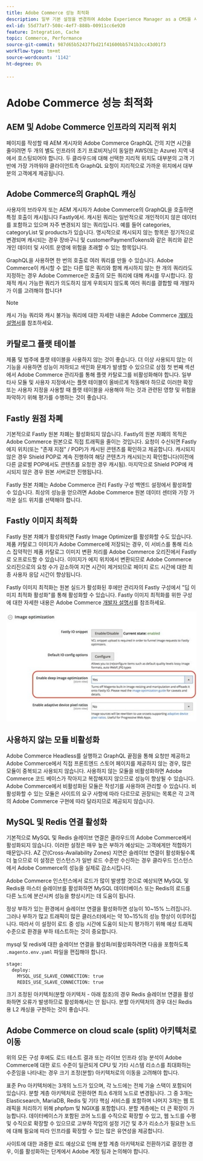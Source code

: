 ```yaml
---
title: Adobe Commerce 성능 최적화
description: 일부 기본 설정을 변경하여 Adobe Experience Manager as a CMS을 사용하도록 Adobe Commerce 프로젝트를 준비합니다.
exl-id: 55d77af7-508c-4ef7-888b-00911cc6e920
feature: Integration, Cache
topic: Commerce, Performance
source-git-commit: 987d65b52437fbd21f41600bb5741b3cc43d01f3
workflow-type: tm+mt
source-wordcount: '1142'
ht-degree: 0%

---
```


# Adobe Commerce 성능 최적화

## AEM 및 Adobe Commerce 인프라의 지리적 위치

페이지를 작성할 때 AEM 게시자와 Adobe Commerce GraphQL 간의 지연 시간을 줄이려면 두 개의 별도 인프라의 초기 프로비저닝이 동일한 AWS(또는 Azure) 지역 내에서 호스팅되어야 합니다. 두 클라우드에 대해 선택한 지리적 위치도 대부분의 고객 기반에 가장 가까워야 클라이언트측 GraphQL 요청이 지리적으로 가까운 위치에서 대부분의 고객에게 제공됩니다.

## Adobe Commerce의 GraphQL 캐싱

사용자의 브라우저 또는 AEM 게시자가 Adobe Commerce의 GraphQL을 호출하면 특정 호출이 캐시됩니다
Fastly에서. 캐시된 쿼리는 일반적으로 개인적이지 않은 데이터를 포함하고 있으며 자주 변경되지 않는 쿼리입니다. 예를 들어 categories, categoryList 및 products가 있습니다. 명시적으로 캐시되지 않는 항목은 정기적으로 변경되며 캐시되는 경우 장바구니 및 customerPaymentTokens와 같은 쿼리와 같은 개인 데이터 및 사이트 운영에 위험을 초래할 수 있는 항목입니다.

GraphQL을 사용하면 한 번의 호출로 여러 쿼리를 만들 수 있습니다. Adobe Commerce이 캐시할 수 없는 다른 많은 쿼리와 함께 캐시하지 않는 한 개의 쿼리라도 지정하는 경우 Adobe Commerce은 호출의 모든 쿼리에 대해 캐시를 무시합니다. 잠재적 캐시 가능한 쿼리가 의도하지 않게 우회되지 않도록 여러 쿼리를 결합할 때 개발자가 이를 고려해야 합니다‡

>[!NOTE]
>
> 캐시 가능 쿼리와 캐시 불가능 쿼리에 대한 자세한 내용은 Adobe Commerce [개발자 설명서](https://developer.adobe.com/commerce/webapi/graphql/caching.html)를 참조하세요.

## 카탈로그 플랫 테이블

제품 및 범주에 플랫 테이블을 사용하지 않는 것이 좋습니다. 더 이상 사용되지 않는 이 기능을 사용하면 성능이 저하되고 색인화 문제가 발생할 수 있으므로 상점 첫 번째 섹션에서 Adobe Commerce 관리자를 통해 플랫 카탈로그를 비활성화해야 합니다. 일부 타사 모듈 및 사용자 지정에서는 플랫 테이블이 올바르게 작동해야 하므로 이러한 확장 또는 사용자 지정을 사용할 때 플랫 테이블을 사용해야 하는 것과 관련된 영향 및 위험을 파악하기 위해 평가를 수행하는 것이 좋습니다.

## Fastly 원점 차폐

기본적으로 Fastly 원본 차폐는 활성화되지 않습니다. Fastly의 원본 차폐의 목적은 Adobe Commerce 원본으로 직접 트래픽을 줄이는 것입니다. 요청이 수신되면 Fastly 에지 위치(또는 &quot;존재 지점&quot; / POP)가 캐시된 콘텐츠를 확인하고 제공합니다. 캐시되지 않은 경우 Shield POP로 계속 진행하여 해당 콘텐츠가 캐시되는지 확인합니다(이전에 다른 글로벌 POP에서도 콘텐츠를 요청한 경우 캐시됨). 마지막으로 Shield POP에 캐시되지 않은 경우 원본 서버로만 진행됩니다.

Fastly 원본 차폐는 Adobe Commerce 관리 Fastly 구성 백엔드 설정에서 활성화할 수 있습니다. 최상의 성능을 얻으려면 Adobe Commerce 원본 데이터 센터와 가장 가까운 실드 위치를 선택해야 합니다.

## Fastly 이미지 최적화

Fastly 원본 차폐가 활성화되면 Fastly Image Optimizer를 활성화할 수도 있습니다. 제품 카탈로그 이미지가 Adobe Commerce에 저장되는 경우, 이 서비스를 통해 리소스 집약적인 제품 카탈로그 이미지 변환 처리를 Adobe Commerce 오리진에서 Fastly로 오프로드할 수 있습니다. 이미지가 에지 위치에서 변환되므로 Adobe Commerce 오리진으로의 요청 수가 감소하여 지연 시간이 제거되므로 페이지 로드 시간에 대한 최종 사용자 응답 시간이 향상됩니다.

Fastly 이미지 최적화는 원본 실드가 활성화된 후에만 관리자의 Fastly 구성에서 &quot;딥 이미지 최적화 활성화&quot;를 통해 활성화할 수 있습니다. Fastly 이미지 최적화를 위한 구성에 대한 자세한 내용은 Adobe Commerce [개발자 설명서](https://experienceleague.adobe.com/en/docs/commerce-cloud-service/user-guide/cdn/fastly-image-optimization)를 참조하세요.

![Adobe Commerce 관리자의 Fastly 이미지 최적화 설정 스크린샷](../assets/commerce-at-scale/image-optimization.svg)

## 사용하지 않는 모듈 비활성화

Adobe Commerce Headless를 실행하고 GraphQL 끝점을 통해 요청만 제공하고 Adobe Commerce에서 직접 프론트엔드 스토어 페이지를 제공하지 않는 경우, 많은 모듈이 중복되고 사용되지 않습니다. 사용하지 않는 모듈을 비활성화하면 Adobe Commerce 코드 베이스가 작아지고 복잡해지지 않으므로 성능이 향상될 수 있습니다. Adobe Commerce에서 비활성화된 모듈은 작성기를 사용하여 관리할 수 있습니다. 비활성화할 수 있는 모듈은 사이트의 요구 사항에 따라 다르므로 권장되는 목록은 각 고객의 Adobe Commerce 구현에 따라 달라지므로 제공되지 않습니다.

## MySQL 및 Redis 연결 활성화

기본적으로 MySQL 및 Redis 슬레이브 연결은 클라우드의 Adobe Commerce에서 활성화되지 않습니다. 이러한 설정은 매우 높은 부하가 예상되는 고객에게만 적합하기 때문입니다. AZ 간(Cross-Availability Zones) 지연은 슬레이브 연결이 활성화될수록 더 높으므로 이 설정은 인스턴스가 일반 로드 수준만 수신하는 경우 클라우드 인스턴스에서 Adobe Commerce의 성능을 실제로 감소시킵니다.

Adobe Commerce 인스턴스에서 로드가 많이 발생할 것으로 예상되면 MySQL 및 Redis용 마스터 슬레이브를 활성화하면 MySQL 데이터베이스 또는 Redis의 로드를 다른 노드에 분산시켜 성능을 향상시키는 데 도움이 됩니다.

정상 부하가 있는 환경에서 슬레이브 연결을 활성화하면 성능이 10~15% 느려집니다. 그러나 부하가 많고 트래픽이 많은 클러스터에서는 약 10~15%의 성능 향상이 이루어집니다. 따라서 이 설정이 로드 중 성능 시간에 도움이 되는지 평가하기 위해 예상 트래픽 수준으로 환경을 부하 테스트하는 것이 중요합니다.

mysql 및 redis에 대한 슬레이브 연결을 활성화/비활성화하려면 다음을 포함하도록 `.magento.env.yaml` 파일을 편집해야 합니다.

```
stage:
  deploy:
    MYSQL_USE_SLAVE_CONNECTION: true
    REDIS_USE_SLAVE_CONNECTION: true
```

크기 조정된 아키텍처(분할 아키텍처 - 아래 참조)의 경우 Redis 슬레이브 연결을 활성화하면 오류가 발생하므로 활성화해서는 안 됩니다. 분할 아키텍처의 경우 대신 Redis용 L2 캐싱을 구현하는 것이 좋습니다.

## Adobe Commerce on cloud scale (split) 아키텍처로 이동

위의 모든 구성 후에도 로드 테스트 결과 또는 라이브 인프라 성능 분석이 Adobe Commerce에 대한 로드 수준이 일관되게 CPU 및 기타 시스템 리소스를 최대화하는 수준임을 나타내는 경우 크기 조정(분할) 아키텍처로의 이동을 고려해야 합니다.

표준 Pro 아키텍처에는 3개의 노드가 있으며, 각 노드에는 전체 기술 스택이 포함되어 있습니다. 분할 계층 아키텍처로 전환하면 최소 6개의 노드로 변경됩니다. 그 중 3개는 Elasticsearch, MariaDB, Redis 및 기타 핵심 서비스를 포함하며 나머지 3개는 웹 트래픽을 처리하기 위해 phpfpm 및 NGIX를 포함합니다. 분할 계층에는 더 큰 확장이 가능합니다. 데이터베이스가 포함된 코어 노드를 수직으로 확장할 수 있고, 웹 노드를 수평 및 수직으로 확장할 수 있으므로 고부하 작업의 설정 기간 및 추가 리소스가 필요한 노드에 대해 필요에 따라 인프라를 확장할 수 있는 많은 유연성을 제공합니다.

사이트에 대한 과중한 로드 예상으로 인해 분할 계층 아키텍처로 전환하기로 결정한 경우, 이를 활성화하는 단계에서 Adobe 계정 팀과 논의해야 합니다.
